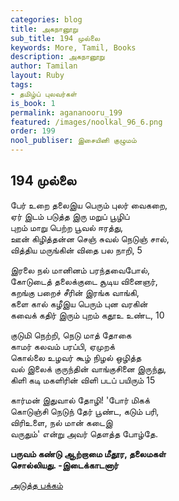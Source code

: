 ```yaml
---
categories: blog
title: அகநானூறு
sub_title: 194 முல்லை
keywords: More, Tamil, Books
description: அகநானூறு
author: Tamilan
layout: Ruby
tags:
- தமிழ்ப் புலவர்கள்
is_book: 1
permalink: agananooru_199
featured: /images/noolkal_96_6.png
order: 199
nool_publiser: இசையினி குழுமம்
---
```



## 194 முல்லை

பேர் உறை தலைஇய பெரும் புலர் வைகறை,  
ஏர் இடம் படுத்த இரு மறுப் பூழிப்  
புறம் மாறு பெற்ற பூவல் ஈரத்து,  
ஊன் கிழித்தன்ன செஞ் சுவல் நெடுஞ் சால்,  
வித்திய மருங்கின் விதை பல நாறி, 5

இரலை நல் மானினம் பரந்தவைபோல்,  
கோடுடைத் தலைக்குடை சூடிய வினைஞர்,  
கறங்கு பறைச் சீரின் இரங்க வாங்கி,  
களை கால் கழீஇய பெரும் புன வரகின்  
கவைக் கதிர் இரும் புறம் கதூஉ உண்ட, 10

குடுமி நெற்றி, நெடு மாத் தோகை  
காமர் கலவம் பரப்பி, ஏமுறக்  
கொல்லை உழவர் கூழ் நிழல் ஒழித்த  
வல் இலைக் குருந்தின் வாங்குசினை இருந்து,  
கிளி கடி மகளிரின் விளி படப் பயிரும் 15

கார்மன் இதுவால் தோழி! 'போர் மிகக்  
கொடுஞ்சி நெடுந் தேர் பூண்ட, கடும் பரி,  
விரிஉளை, நல் மான் கடைஇ  
வருதும்' என்று அவர் தௌத்த போழ்தே.

**பருவம் கண்டு ஆற்றாமை மீதூர, தலைமகள்  
சொல்லியது. -இடைக்காடனார்**

[அடுத்த பக்கம்](agananooru_200)